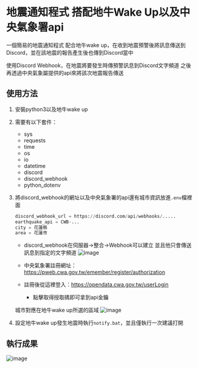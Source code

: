 # 地震通知程式 搭配地牛Wake Up以及中央氣象署api
一個簡易的地震通知程式
配合地牛wake up，在收到地震預警後將訊息傳送到Discord，並在該地震的報告產生後也傳到Discord當中

使用Discord Webhook，在地震將要發生時傳預警訊息到Discord文字頻道
之後再透過中央氣象屬提供的api來將該次地震報告傳送

## 使用方法
1. 安裝python3以及地牛wake up
2. 需要有以下套件：
   - sys
   - requests
   - time
   - os
   - io
   - datetime
   - discord
   - discord_webhook
   - python_dotenv
3. 將discord_webhook的網址以及中央氣象署的api還有城市資訊放進`.env`檔裡面
   ```py
   discord_webhook_url = https://discord.com/api/webhooks/.....
   earthquake_api = CWB-...
   city = 花蓮縣
   area = 花蓮市
   ```
   * discord_webhook在伺服器->整合->Webhook可以建立 並且他只會傳送訊息到指定的文字頻道
   ![image](https://github.com/judeabc20221/Taiwan_discord_earthquake_notify/assets/67894118/6c8bea43-4c3e-4c4a-9cc5-f76dce66c1e1)

   * 中央氣象署註冊網址：https://pweb.cwa.gov.tw/emember/register/authorization
   * 註冊後從這裡登入：https://opendata.cwa.gov.tw/userLogin
     - 點擊取得授取碼即可拿到api金鑰

   城市對應在地牛wake up所選的區域
   ![image](https://github.com/judeabc20221/Taiwan_discord_earthquake_notify/assets/67894118/82bfbc16-66b2-404e-85bf-98c6f22c813f)

5. 設定地牛wake up發生地震時執行`notify.bat`，並且僅執行一次建議打開

## 執行成果
![image](https://github.com/judeabc20221/Taiwan_discord_earthquake_notify/assets/67894118/37f721d2-1b52-471d-9c5f-7f7ba24bf211)

